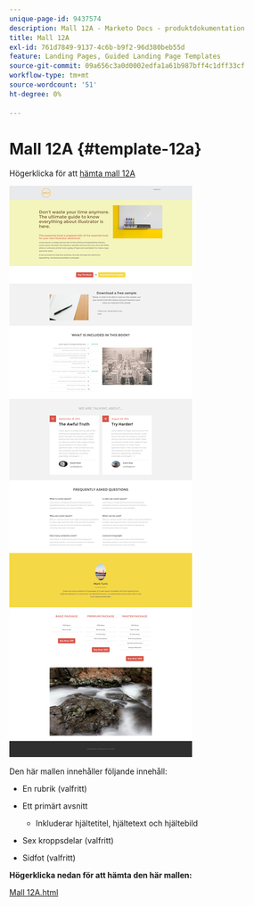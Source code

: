 ```yaml
---
unique-page-id: 9437574
description: Mall 12A - Marketo Docs - produktdokumentation
title: Mall 12A
exl-id: 761d7849-9137-4c6b-b9f2-96d380beb55d
feature: Landing Pages, Guided Landing Page Templates
source-git-commit: 09a656c3a0d0002edfa1a61b987bff4c1dff33cf
workflow-type: tm+mt
source-wordcount: '51'
ht-degree: 0%

---
```


# Mall 12A {#template-12a}

Högerklicka för att [hämta mall 12A](https://experienceleague.adobe.com/landing/marketo/lp-templates/template-12a.html)

![](assets/image2015-8-4-14-3a23-3a23.png)

Den här mallen innehåller följande innehåll:

* En rubrik (valfritt)
* Ett primärt avsnitt

   * Inkluderar hjältetitel, hjältetext och hjältebild

* Sex kroppsdelar (valfritt)
* Sidfot (valfritt)

**Högerklicka nedan för att hämta den här mallen:**

[Mall 12A.html](https://experienceleague.adobe.com/landing/marketo/lp-templates/template-12a.html)
